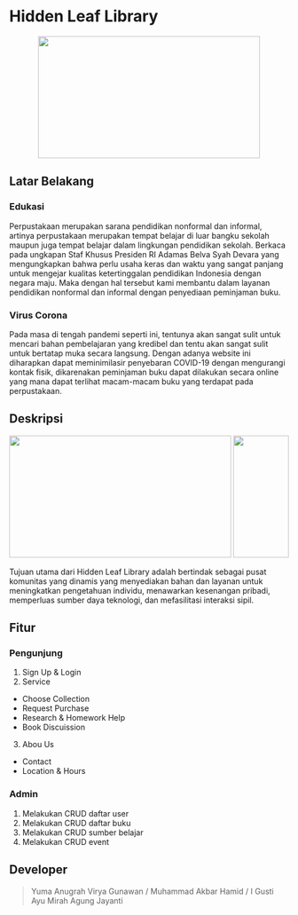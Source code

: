# Hidden Leaf Library

<p align="center">
<img src="https://user-images.githubusercontent.com/72149133/178512260-7330118d-f5c8-47a8-aa40-0a9357ab2db7.jpg" width="400" height="220">
</p>

## Latar Belakang
### Edukasi
Perpustakaan merupakan sarana pendidikan nonformal dan informal, artinya perpustakaan merupakan tempat belajar di luar bangku sekolah maupun juga tempat belajar dalam lingkungan pendidikan sekolah. Berkaca pada ungkapan Staf Khusus Presiden RI Adamas Belva Syah Devara yang mengungkapkan bahwa perlu usaha keras dan waktu yang sangat panjang untuk mengejar kualitas ketertinggalan pendidikan Indonesia dengan negara maju. Maka dengan hal tersebut kami membantu dalam layanan pendidikan nonformal dan informal dengan penyediaan peminjaman buku.
### Virus Corona
Pada masa di tengah pandemi seperti ini, tentunya akan sangat sulit untuk mencari bahan pembelajaran yang kredibel dan tentu akan sangat sulit untuk bertatap muka secara langsung. Dengan adanya website ini diharapkan dapat meminimilasir penyebaran COVID-19 dengan mengurangi kontak fisik, dikarenakan peminjaman buku dapat dilakukan secara online yang mana dapat terlihat macam-macam buku yang terdapat pada perpustakaan.

## Deskripsi
<p align="center">
<img src="https://user-images.githubusercontent.com/72149133/178512792-0763dc13-ec05-4cae-bd0c-4fa1d74c38a8.png" width="400" height="220">
<img src="https://user-images.githubusercontent.com/72149133/178512816-70cf034a-9f3c-4f5c-b319-9a9162b43cbe.png" width="100" height="220">
</p>
Tujuan utama dari Hidden Leaf Library adalah bertindak sebagai pusat komunitas yang dinamis yang menyediakan bahan dan layanan untuk meningkatkan pengetahuan individu, menawarkan kesenangan pribadi, memperluas sumber daya teknologi, dan mefasilitasi interaksi sipil.

## Fitur
### Pengunjung
1. Sign Up & Login
2. Service
  - Choose Collection
  - Request Purchase
  - Research & Homework Help
  - Book Discuission
3. Abou Us
  - Contact
  - Location & Hours
### Admin
1. Melakukan CRUD daftar user
2. Melakukan CRUD daftar buku
3. Melakukan CRUD sumber belajar
4. Melakukan CRUD event

## Developer
> Yuma Anugrah Virya Gunawan / Muhammad Akbar Hamid / I Gusti Ayu Mirah Agung Jayanti
